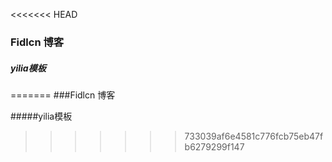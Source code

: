 <<<<<<< HEAD
### Fidlcn 博客

##### yilia模板
=======
###Fidlcn 博客

#####yilia模板
>>>>>>> 733039af6e4581c776fcb75eb47fb6279299f147
